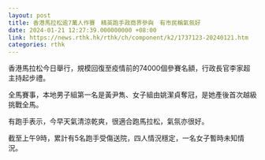 ```yaml
---
layout: post
title: 香港馬拉松逾7萬人作賽　精英跑手政商界參與　有市民稱氣氛好
date: 2024-01-21 12:27:39.000000000 +08:00
link: https://news.rthk.hk/rthk/ch/component/k2/1737123-20240121.htm
categories: rthk
---
```


香港馬拉松今日舉行，規模回復至疫情前的74000個參賽名額，行政長官李家超主持起步禮。

全馬賽事，本地男子組第一名是黃尹雋、女子組由姚潔貞奪冠，是她產後首次越級挑戰全馬。

有跑手表示，今早天氣清涼乾爽，很適合跑馬拉松，氣氛亦很好。

截至上午9時，累計有5名跑手受傷送院，四人情況穩定，一名女子暫時未知情況。
